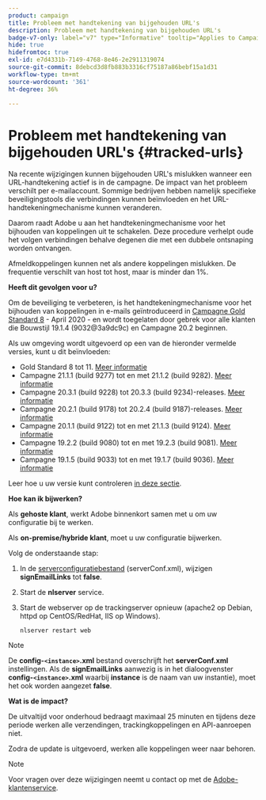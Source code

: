 ```yaml
---
product: campaign
title: Probleem met handtekening van bijgehouden URL's
description: Probleem met handtekening van bijgehouden URL's
badge-v7-only: label="v7" type="Informative" tooltip="Applies to Campaign Classic v7 only"
hide: true
hidefromtoc: true
exl-id: e7d4331b-7149-4768-8e46-2e2911319074
source-git-commit: 8debcd3d8fb883b3316cf75187a86bebf15a1d31
workflow-type: tm+mt
source-wordcount: '361'
ht-degree: 36%

---
```


# Probleem met handtekening van bijgehouden URL&#39;s {#tracked-urls}



Na recente wijzigingen kunnen bijgehouden URL&#39;s mislukken wanneer een URL-handtekening actief is in de campagne. De impact van het probleem verschilt per e-mailaccount. Sommige bedrijven hebben namelijk specifieke beveiligingstools die verbindingen kunnen beïnvloeden en het URL-handtekeningmechanisme kunnen veranderen.

Daarom raadt Adobe u aan het handtekeningmechanisme voor het bijhouden van koppelingen uit te schakelen. Deze procedure verhelpt oude het volgen verbindingen behalve degenen die met een dubbele ontsnaping worden ontvangen.

Afmeldkoppelingen kunnen net als andere koppelingen mislukken. De frequentie verschilt van host tot host, maar is minder dan 1%.

**Heeft dit gevolgen voor u?**

Om de beveiliging te verbeteren, is het handtekeningmechanisme voor het bijhouden van koppelingen in e-mails geïntroduceerd in [Campagne Gold Standard 8](../../rn/using/gold-standard.md#gs8) - April 2020 - en wordt toegelaten door gebrek voor alle klanten die Bouwstijl 19.1.4 (9032@3a9dc9c) en Campagne 20.2 beginnen.

Als uw omgeving wordt uitgevoerd op een van de hieronder vermelde versies, kunt u dit beïnvloeden:

* Gold Standard 8 tot 11. [Meer informatie](../../rn/using/gold-standard.md#gs-8)
* Campagne 21.1.1 (build 9277) tot en met 21.1.2 (build 9282). [Meer informatie](../../rn/using/latest-release.md)
* Campagne 20.3.1 (build 9228) tot 20.3.3 (build 9234)-releases. [Meer informatie](../../rn/using/release--2020.md#release-20-3)
* Campagne 20.2.1 (build 9178) tot 20.2.4 (build 9187)-releases. [Meer informatie](../../rn/using/release--2020.md#release-20-2)
* Campagne 20.1.1 (build 9122) tot en met 21.1.3 (build 9124). [Meer informatie](../../rn/using/release--2020.md#release-20-1)
* Campagne 19.2.2 (build 9080) tot en met 19.2.3 (build 9081). [Meer informatie](../../rn/using/release--2019.md#release-19-2)
* Campagne 19.1.5 (build 9033) tot en met 19.1.7 (build 9036). [Meer informatie](../../rn/using/release--2019.md#release-19-1)


Leer hoe u uw versie kunt controleren [in deze sectie](../../platform/using/launching-adobe-campaign.md#getting-your-campaign-version).

**Hoe kan ik bijwerken?**

Als **gehoste klant**, werkt Adobe binnenkort samen met u om uw configuratie bij te werken.

Als **on-premise/hybride klant**, moet u uw configuratie bijwerken.

Volg de onderstaande stap:

1. In de [serverconfiguratiebestand](../../installation/using/the-server-configuration-file.md) (serverConf.xml), wijzigen **signEmailLinks** tot **false**.
1. Start de **nlserver** service.
1. Start de webserver op de trackingserver opnieuw (apache2 op Debian, httpd op CentOS/RedHat, IIS op Windows).

   ```
   nlserver restart web
   ```

>[!NOTE]
>
>De **config-`<instance>`.xml** bestand overschrijft het **serverConf.xml** instellingen. Als de **signEmailLinks** aanwezig is in het dialoogvenster  **config-`<instance>`.xml** waarbij **instance** is de naam van uw instantie), moet het ook worden aangezet **false**.

**Wat is de impact?**

De uitvaltijd voor onderhoud bedraagt maximaal 25 minuten en tijdens deze periode werken alle verzendingen, trackingkoppelingen en API-aanroepen niet.

Zodra de update is uitgevoerd, werken alle koppelingen weer naar behoren.

>[!NOTE]
>
>Voor vragen over deze wijzigingen neemt u contact op met de [Adobe-klantenservice](https://helpx.adobe.com/nl/enterprise/admin-guide.html/enterprise/using/support-for-experience-cloud.ug.html).
